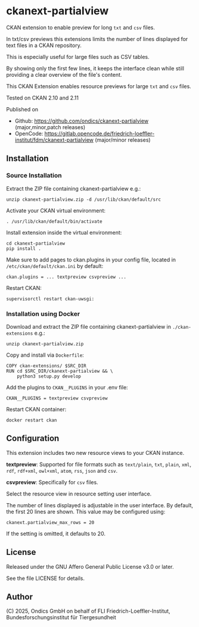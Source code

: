 # ckanext-partialview

CKAN extension to enable preview for long `txt` and `csv` files.

In txt/csv previews this extensions limits the number of
lines displayed for text files in a CKAN repository. 

This is especially useful for large files such as CSV tables.

By showing only the first few lines, it keeps the
interface clean while still providing a clear overview of
the file's content.

This CKAN Extension enables resource previews 
for large `txt` and `csv` files.

Tested on CKAN 2.10 and 2.11

Published on

* Github: https://github.com/ondics/ckanext-partialview (major,minor,patch releases)
* OpenCode: https://gitlab.opencode.de/friedrich-loeffler-institut/fdm/ckanext-partialview (major/minor releases)

## Installation

### Source Installation

Extract the ZIP file containing ckanext-partialview e.g.:

    unzip ckanext-partialview.zip -d /usr/lib/ckan/default/src

Activate your CKAN virtual environment:

    . /usr/lib/ckan/default/bin/activate

Install extension inside the virtual environment:

    cd ckanext-partialview
    pip install .

Make sure to add pages to ckan.plugins in your config file, located
in `/etc/ckan/default/ckan.ini` by default:

    ckan.plugins = ... textpreview csvpreview ...

Restart CKAN:

    supervisorctl restart ckan-uwsgi:  


### Installation using Docker

Download and extract the ZIP file containing ckanext-partialview 
in `./ckan-extensions` e.g.:

    unzip ckanext-partialview.zip

Copy and install via `Dockerfile`:

    COPY ckan-extensions/ $SRC_DIR
    RUN cd $SRC_DIR/ckanext-partialview && \
        python3 setup.py develop

Add the plugins to `CKAN__PLUGINS` in your .env file:

    CKAN__PLUGINS = textpreview csvpreview

Restart CKAN container:

    docker restart ckan

## Configuration

This extension includes two new resource views to your CKAN instance.  

**textpreview**: Supported for file formats such as `text/plain`, `txt`, `plain`, `xml`, `rdf`, `rdf+xml`, `owl+xml`, `atom`, `rss`, `json` and `csv`.  

**csvpreview**: Specifically for  `csv` files. 

Select the resource view in resource setting user interface.

The number of lines displayed is adjustable in the user 
interface. By default, the first 20 lines are shown.
This value may be configured using:

    ckanext.partialview_max_rows = 20

If the setting is omitted, it defaults to 20.

## License

Released under the GNU Affero General Public License v3.0 or later. 

See the file LICENSE for details.

## Author

(C) 2025, Ondics GmbH on behalf of FLI Friedrich-Loeffler-Institut, Bundesforschungsinstitut für Tiergesundheit 

